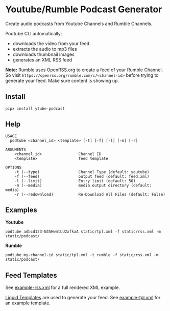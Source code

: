 # Youtube/Rumble Podcast Generator

Create audio podcasts from Youtube Channels and Rumble Channels.

Podtube CLI automatically:

- downloads the video from your feed
- extracts the audio to mp3 files
- downloads thumbnail images
- generates an XML RSS feed

**Note:** Rumble uses OpenRSS.org to create a feed of your Rumble Channel. So visit `https://openrss.org/rumble.com/c/<channel-id>` before trying to generate your feed. Make sure content is showing up.

## Install

`pipx install ytube-podcast`


## Help

```
USAGE
  podtube <channel_id> <template> [-t] [-f] [-l] [-m] [-r]

ARGUMENTS
    <channel_id>                Channel ID
    <template>                  feed template

OPTIONS
    -t (--type)                 Channel Type (default: youtube)
    -f (--feed)                 output feed (default: feed.xml)
    -l (--limit)                Entry limit (default: 50)
    -m (--media)                media output directory (default: media)
    -r (--redownload)           Re-Download All Files (default: False)
```

## Examples

**Youtube**

```
podtube adbcd123-N3SHwntLU2xfkaA static/tpl.xml -f static/rss.xml -m static/podcast/
```

**Rumble**

```
podtube my-channel-id static/tpl.xml -t rumble -f static/rss.xml -m static/podcast/
```

## Feed Templates

See [example-rss.xml](example-rss.xml) for a full rendered XML example.

[Liquid Templates](https://jg-rp.github.io/liquid/) are used to generate your feed. See [example-tpl.xml](example-tpl.xml) for an example template.
